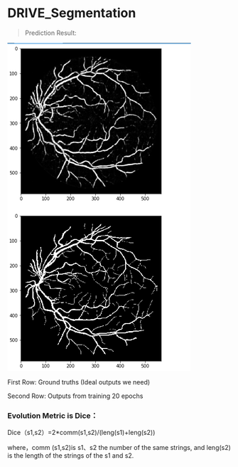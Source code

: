 # DRIVE_Segmentation
>Prediction Result:

![plan](result.png)

First Row: Ground truths (Ideal outputs we need)

Second Row: Outputs from training 20 epochs

### Evolution Metric is Dice：

Dice（s1,s2）=2*comm(s1,s2)/(leng(s1)+leng(s2))

where，comm (s1,s2)is s1、s2 the number of the same strings, and leng(s2) is the length of the strings of the s1 and s2.
